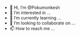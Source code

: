 - 👋 Hi, I’m @Pokumonkesh
- 👀 I’m interested in ...
- 🌱 I’m currently learning ...
- 💞️ I’m looking to collaborate on ...
- 📫 How to reach me ...

<!---
Pokumonkesh/Pokumonkesh is a ✨ special ✨ repository because its `README.md` (this file) appears on your GitHub profile.
You can click the Preview link to take a look at your changes.
--->
